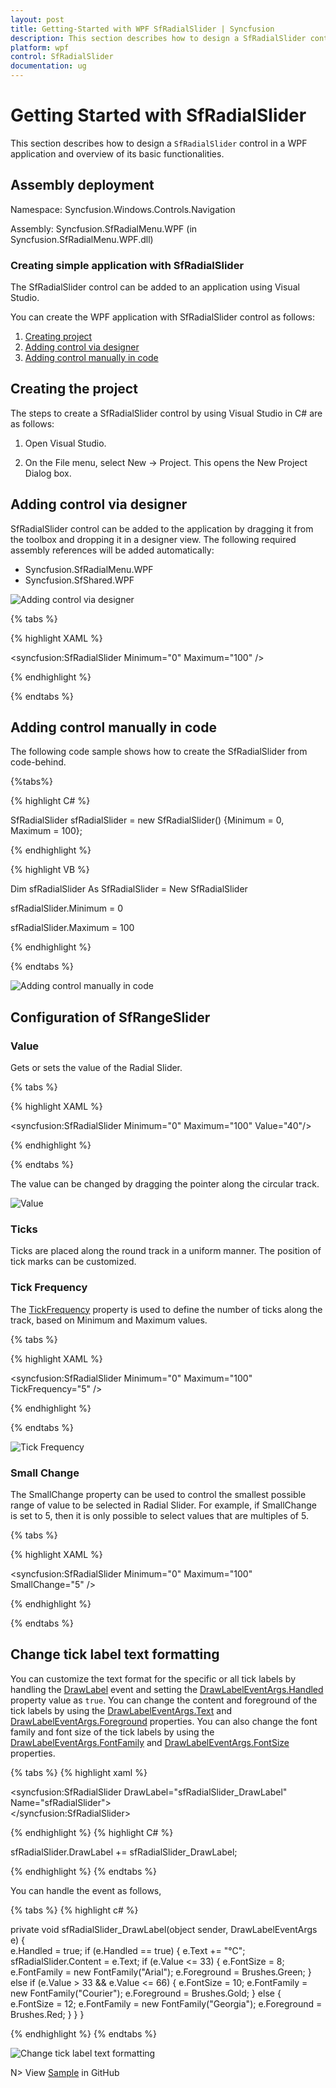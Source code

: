 ```yaml
---
layout: post
title: Getting-Started with WPF SfRadialSlider | Syncfusion
description: This section describes how to design a SfRadialSlider control in a WPF application and overview of its basic functionalities.
platform: wpf
control: SfRadialSlider 
documentation: ug
---
```


# Getting Started with SfRadialSlider

This section describes how to design a `SfRadialSlider` control in a WPF application and overview of its basic functionalities.

## Assembly deployment

Namespace: Syncfusion.Windows.Controls.Navigation 

Assembly: Syncfusion.SfRadialMenu.WPF (in Syncfusion.SfRadialMenu.WPF.dll) 

### Creating simple application with SfRadialSlider

The SfRadialSlider control can be added to an application using Visual Studio.

You can create the WPF application with SfRadialSlider control as follows:

1. [Creating project](#creating-the-project)
2. [Adding control via designer](#adding-control-via-designer)
3. [Adding control manually in code](#adding-control-manually-in-code)

## Creating the project

The steps to create a SfRadialSlider control by using Visual Studio in C# are as follows:

1.	Open Visual Studio.

2.	On the File menu, select New -> Project. This opens the New Project Dialog box.

## Adding control via designer

SfRadialSlider control can be added to the application by dragging it from the toolbox and dropping it in a designer view. The following required assembly references will be added automatically:

* Syncfusion.SfRadialMenu.WPF
* Syncfusion.SfShared.WPF

![Adding control via designer](GettingStarted_images/img1.png)

{% tabs %}

{% highlight XAML %}

<syncfusion:SfRadialSlider  Minimum="0" Maximum="100" />

{% endhighlight  %}

{% endtabs %}

## Adding control manually in code

The following code sample shows how to create the SfRadialSlider from code-behind.

{%tabs%}

{% highlight C# %}

SfRadialSlider sfRadialSlider = new SfRadialSlider() {Minimum = 0, Maximum = 100};

{% endhighlight  %}

{% highlight VB %}

Dim sfRadialSlider As SfRadialSlider = New SfRadialSlider

sfRadialSlider.Minimum = 0

sfRadialSlider.Maximum = 100

{% endhighlight %}

{% endtabs %}

![Adding control manually in code](GettingStarted_images/img2.png) 

## Configuration of SfRangeSlider

### Value

Gets or sets the value of the Radial Slider.

{% tabs %}

{% highlight XAML %}

<syncfusion:SfRadialSlider Minimum="0" Maximum="100" Value="40"/>

{% endhighlight  %}

{% endtabs %}

The value can be changed by dragging the pointer along the circular track. 

![Value](Concepts_images/Concepts_img1.png)

### Ticks 

Ticks are placed along the round track in a uniform manner. The position of tick marks can be customized.

### Tick Frequency

The [TickFrequency](https://help.syncfusion.com/cr/wpf/Syncfusion.SfRadialMenu.Wpf~Syncfusion.Windows.Controls.Navigation.SfRadialSlider~TickFrequency.html) property is used to define the number of ticks along the track, based on Minimum and Maximum values.

{% tabs %}

{% highlight XAML %}

<syncfusion:SfRadialSlider Minimum="0" Maximum="100"  TickFrequency="5" />

{% endhighlight %}

{% endtabs %}

![Tick Frequency](Concepts_images/Concepts_img2.png) 

### Small Change

The SmallChange property can be used to control the smallest possible range of value to be selected in Radial Slider.  For example, if SmallChange is set to 5, then it is only possible to select values that are multiples of 5. 

{% tabs %}

{% highlight XAML %}

<syncfusion:SfRadialSlider Minimum="0" Maximum="100" SmallChange="5" />

{% endhighlight %}

{% endtabs %}

## Change tick label text formatting

You can customize the text format for the specific or all tick labels by handling the [DrawLabel](https://help.syncfusion.com/cr/wpf/Syncfusion.SfRadialMenu.Wpf~Syncfusion.Windows.Controls.Navigation.SfRadialSlider~DrawLabel_EV.html) event and setting the [DrawLabelEventArgs.Handled](https://help.syncfusion.com/cr/wpf/Syncfusion.SfRadialMenu.Wpf~Syncfusion.Windows.Controls.Navigation.DrawLabelEventArgs~Handled.html) property value as `true`. You can change the content and foreground of the tick labels by using the [DrawLabelEventArgs.Text](https://help.syncfusion.com/cr/wpf/Syncfusion.SfRadialMenu.Wpf~Syncfusion.Windows.Controls.Navigation.DrawLabelEventArgs~Text.html) and [DrawLabelEventArgs.Foreground](https://help.syncfusion.com/cr/wpf/Syncfusion.SfRadialMenu.Wpf~Syncfusion.Windows.Controls.Navigation.DrawLabelEventArgs~Foreground.html) properties. You can also change the font family and font size of the tick labels by using the [DrawLabelEventArgs.FontFamily](https://help.syncfusion.com/cr/wpf/Syncfusion.SfRadialMenu.Wpf~Syncfusion.Windows.Controls.Navigation.DrawLabelEventArgs~FontFamily.html) and [DrawLabelEventArgs.FontSize](https://help.syncfusion.com/cr/wpf/Syncfusion.SfRadialMenu.Wpf~Syncfusion.Windows.Controls.Navigation.DrawLabelEventArgs~FontSize.html) properties.


{% tabs %}
{% highlight xaml %}

<syncfusion:SfRadialSlider DrawLabel="sfRadialSlider_DrawLabel"  
                           Name="sfRadialSlider">           
    <TextBlock Text="{Binding ElementName=sfRadialSlider, Path=Value}" 
               FontSize="15"
               HorizontalAlignment="Center"
               VerticalAlignment="Center"/>
</syncfusion:SfRadialSlider>

{% endhighlight %}
{% highlight C# %}

sfRadialSlider.DrawLabel += sfRadialSlider_DrawLabel;

{% endhighlight %}
{% endtabs %}

You can handle the event as follows,

{% tabs %}
{% highlight c# %}

private void sfRadialSlider_DrawLabel(object sender, DrawLabelEventArgs e) {            
    e.Handled = true;
    if (e.Handled == true) {
        e.Text += "°C";
        sfRadialSlider.Content = e.Text;
        if (e.Value <= 33) {
            e.FontSize = 8;
            e.FontFamily = new FontFamily("Arial");
            e.Foreground = Brushes.Green;
        }
        else if (e.Value > 33 && e.Value <= 66) {
            e.FontSize = 10;
            e.FontFamily = new FontFamily("Courier");
            e.Foreground = Brushes.Gold;
        }
        else {
            e.FontSize = 12;
            e.FontFamily = new FontFamily("Georgia");
            e.Foreground = Brushes.Red;
        }
    }
}

{% endhighlight %}
{% endtabs %}

![Change tick label text formatting](Ticks_images/LabelEdit.gif)

N> View [Sample]() in GitHub